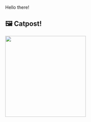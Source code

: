 Hello there!



## 🖼️ Catpost!

<sub>
    <img src="https://cdn2.thecatapi.com/images/df3.jpg" height="256">
</sub>

